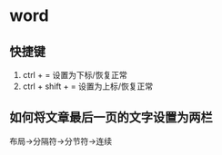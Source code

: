 # word

## 快捷键

1. ctrl + =             设置为下标/恢复正常
2. ctrl + shift + =     设置为上标/恢复正常

## 如何将文章最后一页的文字设置为两栏

布局->分隔符->分节符->连续

    